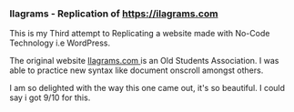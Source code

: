 ### Ilagrams - Replication of  https://ilagrams.com
  
This is my Third attempt to Replicating a website made with No-Code Technology i.e WordPress.
 
The original website <a href=" https://ilagrams.com"> Ilagrams.com </a> is an Old Students Association. I was able to practice new syntax like document onscroll amongst others.

I am so delighted with the way this one came out, it's so beautiful. I could say i got 9/10 for this.
